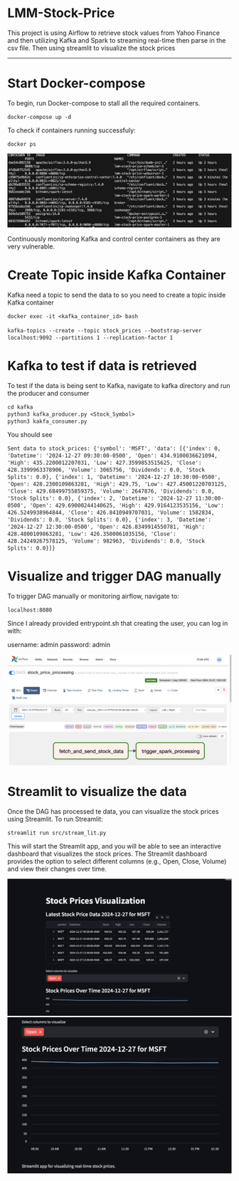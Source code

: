 # LMM-Stock-Price

This project is using Airflow to retrieve stock values from Yahoo Finance and then utilizing Kafka and Spark to streaming real-time then parse in the csv file. Then using streamlit to visualize the stock prices

---

# Start Docker-compose
To begin, run Docker-compose to stall all the required containers.

```
docker-compose up -d
```


To check if containers running successfuly:
```
docker ps
```
![screenshot](/images/docker_containers.png)

Continuously monitoring Kafka and control center containers as they are very vulnerable.

# Create Topic inside Kafka Container
Kafka need a topic to send the data to so you need to create a topic inside Kafka container

```
docker exec -it <kafka_container_id> bash

kafka-topics --create --topic stock_prices --bootstrap-server localhost:9092 --partitions 1 --replication-factor 1
```



# Kafka to test if data is retrieved
To test if the data is being sent to Kafka, navigate to kafka directory and run the producer and consumer
```
cd kafka
python3 kafka_producer.py <Stock_Symbol>
python3 kakfa_consumer.py
```


You should see 
```
Sent data to stock_prices: {'symbol': 'MSFT', 'data': [{'index': 0, 'Datetime': '2024-12-27 09:30:00-0500', 'Open': 434.9100036621094, 'High': 435.2200012207031, 'Low': 427.3599853515625, 'Close': 428.3399963378906, 'Volume': 3065756, 'Dividends': 0.0, 'Stock Splits': 0.0}, {'index': 1, 'Datetime': '2024-12-27 10:30:00-0500', 'Open': 428.2300109863281, 'High': 429.75, 'Low': 427.45001220703125, 'Close': 429.68499755859375, 'Volume': 2647876, 'Dividends': 0.0, 'Stock Splits': 0.0}, {'index': 2, 'Datetime': '2024-12-27 11:30:00-0500', 'Open': 429.69000244140625, 'High': 429.9164123535156, 'Low': 426.5249938964844, 'Close': 426.8410949707031, 'Volume': 1582834, 'Dividends': 0.0, 'Stock Splits': 0.0}, {'index': 3, 'Datetime': '2024-12-27 12:30:00-0500', 'Open': 426.8349914550781, 'High': 428.4800109863281, 'Low': 426.3500061035156, 'Close': 428.24249267578125, 'Volume': 982963, 'Dividends': 0.0, 'Stock Splits': 0.0}]}
```


# Visualize and trigger DAG manually
To trigger DAG manually or monitoring airflow, navigate to:

```
localhost:8080
```

Since I already provided entrypoint.sh that creating the user, you can log in with:

username: admin
password: admin

![screenshot](/images/airflow.png)

# Streamlit to visualize the data

Once the DAG has processed te data, you can visualize the stock prices using Streamlit. To run Streamlit:

```
streamlit run src/stream_lit.py
```
This will start the Streamlit app, and you will be able to see an interactive dashboard that visualizes the stock prices. The Streamlit dashboard provides the option to select different columns (e.g., Open, Close, Volume) and view their changes over time.

![screenshot](/images/streamlit_web_1.png)
![screenshot](/images/streamlit_web_2.png)